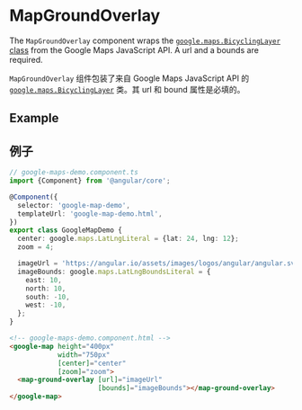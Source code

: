 # MapGroundOverlay

The `MapGroundOverlay` component wraps the [`google.maps.BicyclingLayer` class](https://developers.google.com/maps/documentation/javascript/reference/image-overlay#GroundOverlay) from the Google Maps JavaScript API. A url and a bounds are required.

`MapGroundOverlay` 组件包装了来自 Google Maps JavaScript API 的 [`google.maps.BicyclingLayer`](https://developers.google.com/maps/documentation/javascript/reference/image-overlay#GroundOverlay)  类。其 url 和 bound 属性是必填的。

## Example

## 例子

```typescript
// google-maps-demo.component.ts
import {Component} from '@angular/core';

@Component({
  selector: 'google-map-demo',
  templateUrl: 'google-map-demo.html',
})
export class GoogleMapDemo {
  center: google.maps.LatLngLiteral = {lat: 24, lng: 12};
  zoom = 4;

  imageUrl = 'https://angular.io/assets/images/logos/angular/angular.svg';
  imageBounds: google.maps.LatLngBoundsLiteral = {
    east: 10,
    north: 10,
    south: -10,
    west: -10,
  };
}
```

```html
<!-- google-maps-demo.component.html -->
<google-map height="400px"
            width="750px"
            [center]="center"
            [zoom]="zoom">
  <map-ground-overlay [url]="imageUrl"
                      [bounds]="imageBounds"></map-ground-overlay>
</google-map>
```
